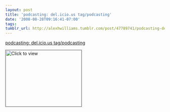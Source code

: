 ```yaml
---
layout: post
title: 'podcasting: del.icio.us tag/podcasting'
date: '2008-08-28T09:16:41-07:00'
tags: 
tumblr_url: http://alexhwilliams.tumblr.com/post/47789741/podcasting-del-icio-us-tag-podcasting
---
```

<a href="https://www.iterasi.net/OpenViewer.aspx?sqrlitid=dXGD8vyQ1kmc4OF5m0TWVA">podcasting: del.icio.us tag/podcasting</a><br/><p><a href="https://www.iterasi.net/OpenViewer.aspx?sqrlitid=dXGD8vyQ1kmc4OF5m0TWVA" target="_blank"> <img src="http://AssetHost01a.iterasi.net/ec2eb670e447/94d5ad32ba6b/ff6f9e86baa1/13e66bdec69f/bd71ec9f-e8b5-4e87-a37d-f0582e9564bf/thumbnail.jpg???20080828161708???ZyAYh2KMNBOWBLIOAr8hZavyc9WMTSDXHGPIU6DVCair+U4s4nsZ22mSx6pHjJEDEHJHn15FnSH5zlcUOrKvRPDPuuijLWNVaQMEZmJiBINer2xFG7+zEX8Rtn+L+fvq3k/Rpjh1p2vboCp8XEADApt0T9TJl0d3ry2aHwJzJxM=" width="240" height="180" style="border:solid 1px #666" alt="Click to view"/></a></p>
